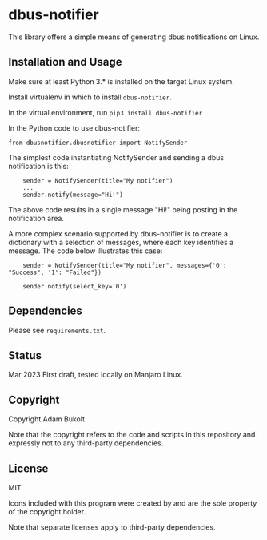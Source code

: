 # dbus-notifier #

This library offers a simple means of generating dbus notifications on Linux. 

## Installation and Usage

Make sure at least Python 3.* is installed on the target Linux system. 

Install virtualenv in which to install `dbus-notifier`.

In the virtual environment, run `pip3 install dbus-notifier`

In the Python code to use dbus-notifier:

```commandline
from dbusnotifier.dbusnotifier import NotifySender

```
The simplest code instantiating NotifySender and sending a dbus notification is this:

```commandline
    sender = NotifySender(title="My notifier")
    ...
    sender.notify(message="Hi!")
```
The above code results in a single message "Hi!" being posting in the notification area.

A more complex scenario supported by dbus-notifier is to create a dictionary with a selection of messages, where each
key identifies a message. The code below illustrates this case:

```
    sender = NotifySender(title="My notifier", messages={'0': "Success", '1': "Failed"})
    
    sender.notify(select_key='0')
```


## Dependencies

Please see `requirements.txt`.

## Status

Mar 2023 First draft, tested locally on Manjaro Linux.

## Copyright

Copyright Adam Bukolt

Note that the copyright refers to the code and scripts in this repository and
expressly not to any third-party dependencies.

## License

MIT

Icons included with this program were created by and are the sole property of the copyright holder.

Note that separate licenses apply to third-party dependencies.
